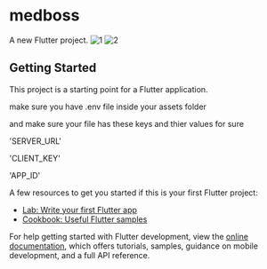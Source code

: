 # medboss

A new Flutter project.
![1](https://github.com/Abdalqader27/medboss/assets/46373332/288bafd6-67fd-4f59-9459-c4e1bad27fd3)
![2](https://github.com/Abdalqader27/medboss/assets/46373332/382e7e26-b39f-4565-8a8b-34cf5c877f74)

## Getting Started

This project is a starting point for a Flutter application.

make sure you have .env file inside your assets folder 

and make sure your file has these keys and thier values for sure

'SERVER_URL'

'CLIENT_KEY'

'APP_ID'



A few resources to get you started if this is your first Flutter project:

- [Lab: Write your first Flutter app](https://docs.flutter.dev/get-started/codelab)
- [Cookbook: Useful Flutter samples](https://docs.flutter.dev/cookbook)

For help getting started with Flutter development, view the
[online documentation](https://docs.flutter.dev/), which offers tutorials,
samples, guidance on mobile development, and a full API reference.
